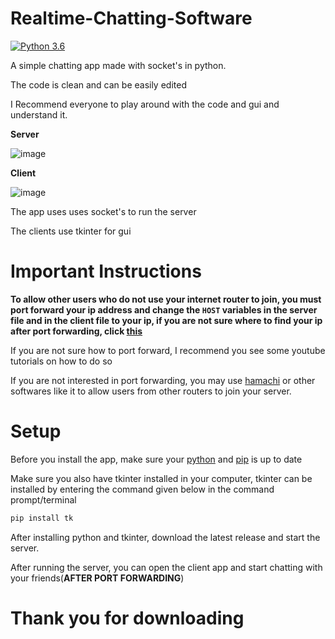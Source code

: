 # Realtime-Chatting-Software

[![Python 3.6](https://img.shields.io/badge/python-3.6-blue.svg)](https://www.python.org/downloads/release/python-360/)

A simple chatting app made with socket's in python.

The code is clean and can be easily edited

I Recommend everyone to play around with the code and gui and understand it.

**Server**

![image](https://cdn.discordapp.com/attachments/950043764062310450/958023787100647514/unknown.png)


**Client**

![image](https://user-images.githubusercontent.com/98301106/160432849-7f8d9f27-b814-4f53-8d76-0bd2a5bbfa44.png)

The app uses uses socket's to run the server

The clients use tkinter for gui

# Important Instructions

**To allow other users who do not use your internet router to join, you must port forward your ip address and change the `HOST` variables in the server file and in the client file to your ip, if you are not sure where to find your ip after port forwarding, click [this](https://www.whatismyip.com/)**

If you are not sure how to port forward, I recommend you see some youtube tutorials on how to do so

If you are not interested in port forwarding, you may use [hamachi](https://vpn.net/) or other softwares like it to allow users from other routers to join your server.

# Setup

Before you install the app, make sure your [python](https://www.python.org/downloads) and [pip](https://pypi.org/) is up to date

Make sure you also have tkinter installed in your computer, tkinter can be installed by entering the command given below in the command prompt/terminal

```sh
pip install tk
```

After installing python and tkinter, download the latest release and start the server.

After running the server, you can open the client app and start chatting with your friends(**AFTER PORT FORWARDING**)

# Thank you for downloading
